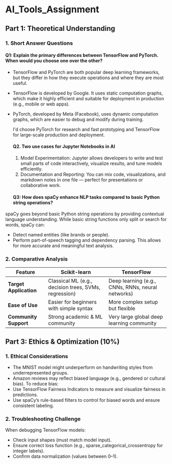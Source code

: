 # AI_Tools_Assignment
## Part 1: Theoretical Understanding
### 1. Short Answer Questions

#### Q1: Explain the primary differences between TensorFlow and PyTorch. When would you choose one over the other?
- TensorFlow and PyTorch are both popular deep learning frameworks, but they differ in how they execute operations and where they are most useful.

- TensorFlow is developed by Google. It uses static computation graphs, which make it highly efficient and suitable for deployment in production (e.g., mobile or web apps).

- PyTorch, developed by Meta (Facebook), uses dynamic computation graphs, which are easier to debug and modify during training.

  I'd choose PyTorch for research and fast prototyping and TensorFlow for large-scale production and deployment.

  #### Q2. Two use cases for Jupyter Notebooks in AI
  1. Model Experimentation: Jupyter allows developers to write and test small parts of code interactively, visualize results, and tune models efficiently.
  2. Documentation and Reporting: You can mix code, visualizations, and markdown notes in one file — perfect for presentations or collaborative work.
 
  #### Q3: How does spaCy enhance NLP tasks compared to basic Python string operations?
 spaCy goes beyond basic Python string operations by providing contextual language understanding.
 While basic string functions only split or search for words, spaCy can:
- Detect named entities (like brands or people).
- Perform part-of-speech tagging and dependency parsing.
This allows for more accurate and meaningful text analysis.

### 2. Comparative Analysis

| Feature                | Scikit-learn                                          | TensorFlow                                        |
| ---------------------- | ----------------------------------------------------- | ------------------------------------------------- |
| **Target Application** | Classical ML (e.g., decision trees, SVMs, regression) | Deep learning (e.g., CNNs, RNNs, neural networks) |
| **Ease of Use**        | Easier for beginners with simple syntax               | More complex setup but flexible                   |
| **Community Support**  | Strong academic & ML community                        | Very large global deep learning community         |

## Part 3: Ethics & Optimization (10%)
### 1. Ethical Considerations
- The MNIST model might underperform on handwriting styles from underrepresented groups.
- Amazon reviews may reflect biased language (e.g., gendered or cultural bias).
To reduce bias:
- Use TensorFlow Fairness Indicators to measure and visualize fairness in predictions.
- Use spaCy’s rule-based filters to control for biased words and ensure consistent labeling.

### 2. Troubleshooting Challenge
When debugging TensorFlow models:
- Check input shapes (must match model input).
- Ensure correct loss function (e.g., sparse_categorical_crossentropy for integer labels).
- Confirm data normalization (values between 0–1).



